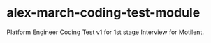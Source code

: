 # alex-march-coding-test-module
Platform Engineer Coding Test v1 for 1st stage Interview for Motilent.
